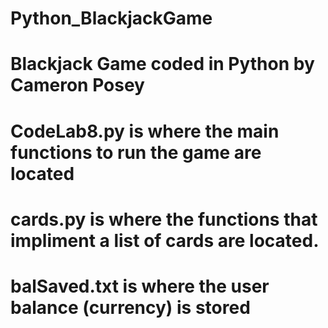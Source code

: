 # Python_BlackjackGame
# Blackjack Game coded in Python by Cameron Posey

# CodeLab8.py is where the main functions to run the game are located
# cards.py is where the functions that impliment a list of cards are located.
# balSaved.txt is where the user balance (currency) is stored
